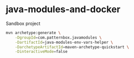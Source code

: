 # java-modules-and-docker

Sandbox project 

```bash
mvn archetype:generate \
	-DgroupId=com.patternbox.javamodules \
	-DartifactId=java-modules-env-vars-helper \
	-DarchetypeArtifactId=maven-archetype-quickstart \
	-DinteractiveMode=false
```